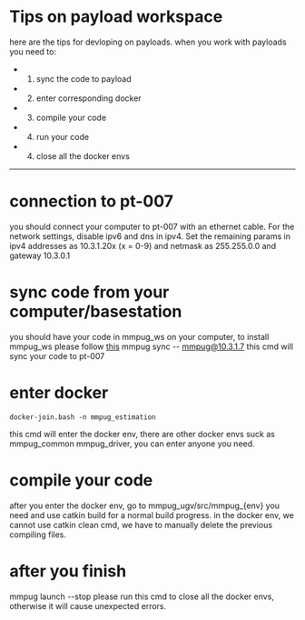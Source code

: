 Tips on payload workspace
===========================

here are the tips for devloping on payloads. when you work with payloads you need to:
* 1. sync the code to payload
* 2. enter corresponding docker
* 3. compile your code
* 4. run your code
* 4. close all the docker envs

------

# connection to pt-007
you should connect your computer to pt-007 with an ethernet cable. For the network settings, disable ipv6 and dns in ipv4. Set the remaining params in ipv4 addresses as 10.3.1.20x (x = 0-9) and netmask as 255.255.0.0 and gateway 10.3.0.1

# sync code from your computer/basestation
you should have your code in mmpug_ws on your computer, to install mmpug_ws please follow [this](https://bitbucket.org/castacks/mmpug_ugv/src/develop/docs/getting_started.md) 
    mmpug sync -- mmpug@10.3.1.7 
this cmd will sync your code to pt-007

# enter docker
    docker-join.bash -n mmpug_estimation 
this cmd will enter the docker env, there are other docker envs suck as mmpug_common mmpug_driver, you can enter anyone you need.

# compile your code
after you enter the docker env, go to mmpug_ugv/src/mmpug_{env} you need and use catkin build for a normal build progress. 
in the docker env, we cannot use catkin clean cmd, we have to manually delete the previous compiling files.

# after you finish
   mmpug launch --stop 
please run this cmd to close all the docker envs, otherwise it will cause unexpected errors.
